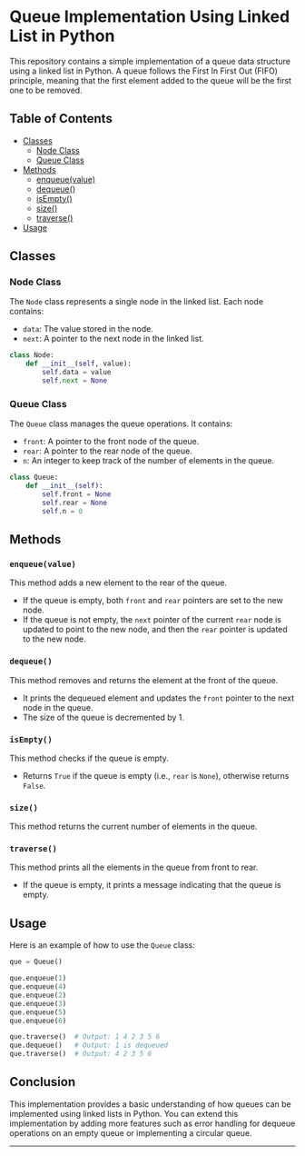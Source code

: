
# Queue Implementation Using Linked List in Python

This repository contains a simple implementation of a queue data structure using a linked list in Python. A queue follows the First In First Out (FIFO) principle, meaning that the first element added to the queue will be the first one to be removed.

## Table of Contents
- [Classes](#classes)
  - [Node Class](#node-class)
  - [Queue Class](#queue-class)
- [Methods](#methods)
  - [enqueue(value)](#enqueuevalue)
  - [dequeue()](#dequeue)
  - [isEmpty()](#isempty)
  - [size()](#size)
  - [traverse()](#traverse)
- [Usage](#usage)

## Classes 

### Node Class
The `Node` class represents a single node in the linked list. Each node contains:
- `data`: The value stored in the node.
- `next`: A pointer to the next node in the linked list.

```python
class Node:
    def __init__(self, value):
        self.data = value
        self.next = None
```

### Queue Class
The `Queue` class manages the queue operations. It contains:
- `front`: A pointer to the front node of the queue.
- `rear`: A pointer to the rear node of the queue.
- `n`: An integer to keep track of the number of elements in the queue.

```python
class Queue:
    def __init__(self):
        self.front = None
        self.rear = None
        self.n = 0
```

## Methods

### `enqueue(value)`
This method adds a new element to the rear of the queue.
- If the queue is empty, both `front` and `rear` pointers are set to the new node.
- If the queue is not empty, the `next` pointer of the current `rear` node is updated to point to the new node, and then the `rear` pointer is updated to the new node.

### `dequeue()`
This method removes and returns the element at the front of the queue.
- It prints the dequeued element and updates the `front` pointer to the next node in the queue.
- The size of the queue is decremented by 1.

### `isEmpty()`
This method checks if the queue is empty.
- Returns `True` if the queue is empty (i.e., `rear` is `None`), otherwise returns `False`.

### `size()`
This method returns the current number of elements in the queue.

### `traverse()`
This method prints all the elements in the queue from front to rear.
- If the queue is empty, it prints a message indicating that the queue is empty.

## Usage
Here is an example of how to use the `Queue` class:

```python
que = Queue()

que.enqueue(1)
que.enqueue(4)
que.enqueue(2)
que.enqueue(3)
que.enqueue(5)
que.enqueue(6)

que.traverse()  # Output: 1 4 2 3 5 6
que.dequeue()   # Output: 1 is dequeued
que.traverse()  # Output: 4 2 3 5 6
```

## Conclusion
This implementation provides a basic understanding of how queues can be implemented using linked lists in Python. You can extend this implementation by adding more features such as error handling for dequeue operations on an empty queue or implementing a circular queue.

---


